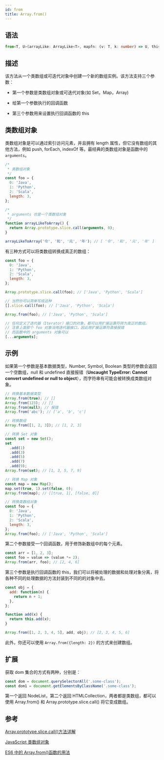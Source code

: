 ```yaml
---
id: from
title: Array.from()
---
```


## 语法

```ts
from<T, U>(arrayLike: ArrayLike<T>, mapfn: (v: T, k: number) => U, thisArg?: any): U[];
```

## 描述

该方法从一个类数组或可迭代对象中创建一个新的数组实例。该方法支持三个参数：

- 第一个参数是类数组对象或可迭代对象(如 Set，Map，Array)

- 给第一个参数执行的回调函数

- 第三个参数用来设置执行回调函数的 this

## 类数组对象

类数组对象是可以通过索引访问元素，并且拥有 length 属性，但它没有数组的其他方法，例如 push, forEach, indexOf 等。最经典的类数组对象是函数中的 `arguments`。

```js
/*
 * 类数组对象
 */
const foo = {
  0: 'Java',
  1: 'Python',
  2: 'Scala',
  length: 3,
};

/*
 * arguments 也是一个类数组对象
 */
function arrayLikeToArray() {
  return Array.prototype.slice.call(arguments, 0);
}

arrayLikeToArray('令', '和', '元', '年'); // [ '令', '和', '元', '年' ]
```

有三种方式可以将类数组转换成真正的数组：

```js
const foo = {
  0: 'Java',
  1: 'Python',
  2: 'Scala',
  length: 3,
};

Array.prototype.slice.call(foo); // ['Java', 'Python', 'Scala']

// 当然你可以简单写成这种
[].slice.call(foo); // ['Java', 'Python', 'Scala']

Array.from(foo); // ['Java', 'Python', 'Scala']

// 任何定义了迭代器（Iterator）接口的对象，都可以用扩展运算符转为真正的数组。
// 注意上面那个 foo 对象没用迭代器接口，因此用扩展运算符直接报错
// 而函数中的 arguments 对象可以
[...arguments];
```

## 示例

如果第一个参数是基本数据类型，Number, Symbol, Boolean 类型的参数会返回一个空数组，null 和 undefined 直接报错（**Uncaught TypeError: Cannot convert undefined or null to object**），而字符串有可能会被转换成类数组对象。

```js
// 转换基本数据类型
Array.from(true); // []
Array.from(123); // []
Array.from(null); // 报错
Array.from('abc'); // ['a', 'b', 'c']

// 转换数组
Array.from([1, 2, 3]); // [1, 2, 3]

// 转换 Set 对象
const set = new Set();
set
  .add(1)
  .add(3)
  .add(5)
  .add(7)
  .add(9);
Array.from(set); // [1, 3, 5, 7, 9]

// 转换 Map 对象
const map = new Map();
map.set(true, 1).set(false, 0);
Array.from(map); // [[true, 1], [false, 0]]

// 转换类数组对象
const foo = {
  0: 'Java',
  1: 'Python',
  2: 'Scala',
  length: 3,
};
Array.from(foo); // ['Java', 'Python', 'Scala']
```

第二个参数接受一个回调函数，用于修饰新数组中的每个元素。

```js
const arr = [1, 2, 3];
const foo = value => (value *= 2);
Array.from(arr, foo); // [2, 4, 6]
```

第三个参数是执行回调函数的 this，我们可以将被处理的数据和处理对象分离，将各种不同的处理数据的方法封装到不同的的对象中去。

```js
const obj = {
  add: function(n) {
    return n + 1;
  },
};

function add(x) {
  return this.add(x);
}

Array.from([1, 2, 3, 4, 5], add, obj); // [2, 3, 4, 5, 6]
```

此外，你还可以使用 `Array.from({length: 2})` 的方式来创建数组。

## 扩展

获取 dom 集合的方式有两种，分别是：

```js
const dom = document.querySelectorAll('.some-class');
const dom1 = document.getElementsByClassName('.some-class');
```

第一个返回 NodeList，第二个返回 HTMLCollection，两者都是类数组，都可以使用 Array.from() 和 Array.prototype.slice.call() 将它变成数组。

## 参考

[Array.prototype.slice.call()方法详解](https://blog.csdn.net/i10630226/article/details/49702375)

[JavaScript 类数组对象](https://segmentfault.com/a/1190000005764629)

[ES6 中的 Array.from()函数的用法](https://www.cnblogs.com/zuobaiquan01/p/10169495.html)
